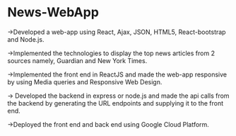 # News-WebApp

->Developed a web-app using React, Ajax, JSON, HTML5, React-bootstrap and Node.js. 

->Implemented the technologies to display the top news articles from 2 sources namely, Guardian and New York Times. 

->Implemented the front end in ReactJS and made the web-app responsive by using Media queries and Responsive Web Design. 

-> Developed the backend in express or node.js and made the api calls from the backend by generating the URL endpoints and supplying it to the front end. 

->Deployed the front end and back end using Google Cloud Platform.
